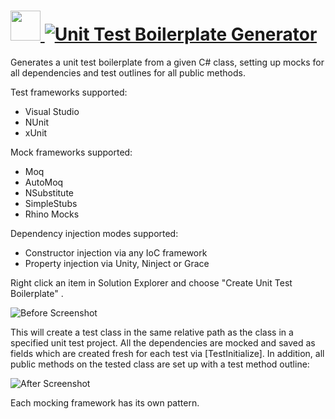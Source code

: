 # [<img src="https://cdn.jsdelivr.net/gh/AdmiringWorm/chocolatey-packages@7f25c1838154fe1d1a6d73a052e5d0c351f0fd76/icons/unit-test-boilerplate-generator.png" height="48" width="48" /> ![Unit Test Boilerplate Generator](https://img.shields.io/chocolatey/v/unit-test-boilerplate-generator.svg?label=Unit%20Test%20Boilerplate%20Generator&style=for-the-badge)](https://chocolatey.org/packages/unit-test-boilerplate-generator)

Generates a unit test boilerplate from a given C# class, setting up mocks for all dependencies and test outlines for all public methods.

Test frameworks supported:

- Visual Studio
- NUnit
- xUnit

Mock frameworks supported:

- Moq
- AutoMoq
- NSubstitute
- SimpleStubs
- Rhino Mocks

Dependency injection modes supported:

- Constructor injection via any IoC framework
- Property injection via Unity, Ninject or Grace

Right click an item in Solution Explorer and choose "Create Unit Test Boilerplate" .

![Before Screenshot](https://cdn.rawgit.com/AdmiringWorm/chocolatey-packages/97e1459ab29627e3f745789c45bed85ef3f67f29/automatic/unit-test-boilerplate-generator/screenshots/BeforeScreenshot.png)

This will create a test class in the same relative path as the class in a specified unit test project.
All the dependencies are mocked and saved as fields which are created fresh for each test via \[TestInitialize]. In addition, all public methods
on the tested class are set up with a test method outline:

![After Screenshot](https://cdn.rawgit.com/AdmiringWorm/chocolatey-packages/97e1459ab29627e3f745789c45bed85ef3f67f29/automatic/unit-test-boilerplate-generator/screenshots/AfterScreenshot.png)

Each mocking framework has its own pattern.
